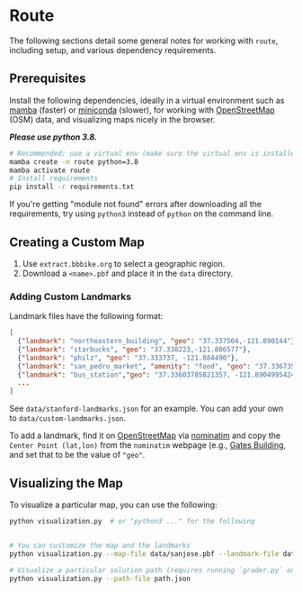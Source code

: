 # Route

The following sections detail some general notes for working with `route`, including setup, and
various dependency requirements.

## Prerequisites

Install the following dependencies, ideally in a virtual environment such as
[mamba](https://github.com/conda-forge/miniforge#install) (faster) or [miniconda](https://docs.conda.io/en/latest/miniconda.html#linux-installers) (slower), for working with
[OpenStreetMap](https://www.openstreetmap.org/) (OSM) data, and visualizing maps nicely in the browser.

**_Please use python 3.8._**

```bash
# Recommended: use a virtual env (make sure the virtual env is installed on your machine)
mamba create -n route python=3.8
mamba activate route
# Install requirements
pip install -r requirements.txt
```

If you're getting "module not found" errors after downloading all the requirements, try using `python3` instead of `python` on the command line.

## Creating a Custom Map

1. Use `extract.bbbike.org` to select a geographic region.
2. Download a `<name>.pbf` and place it in the `data` directory.

### Adding Custom Landmarks

Landmark files have the following format:

```json
[
  {"landmark": "northeastern_building", "geo": "37.337504,-121.890144"},
  {"landmark": "starbucks", "geo": "37.338223,-121.886577"},
  {"landmark": "philz", "geo": "37.333737, -121.884490"},
  {"landmark": "san_pedro_market", "amenity": "food", "geo": "37.336735, -121.894149"},
  {"landmark": "bus_station","geo": "37.33603785821357, -121.89049954245998"},
  ...
]
```

See `data/stanford-landmarks.json` for an example. You can add your own to `data/custom-landmarks.json`.

To add a landmark, find it on [OpenStreetMap](https://www.openstreetmap.org/) via [nominatim](https://nominatim.openstreetmap.org/) and
copy the `Center Point (lat,lon)` from the `nominatim` webpage
(e.g., [Gates Building](https://nominatim.openstreetmap.org/ui/details.html?osmtype=W&osmid=232841885&class=building),
and set that to be the value of `"geo"`.

## Visualizing the Map

To visualize a particular map, you can use the following:

```bash
python visualization.py  # or "python3 ..." for the following


# You can customize the map and the landmarks
python visualization.py --map-file data/sanjose.pbf --landmark-file data/sanjose-landmarks.json

# Visualize a particular solution path (requires running `grader.py` on question 1b/2b first!)
python visualization.py --path-file path.json
```
